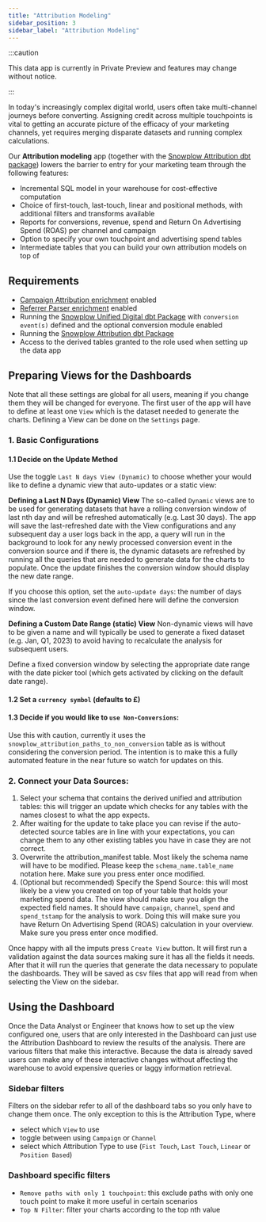 ```yaml
---
title: "Attribution Modeling"
sidebar_position: 3
sidebar_label: "Attribution Modeling"
---
```


:::caution

This data app is currently in Private Preview and features may change without notice. 

:::

In today's increasingly complex digital world, users often take multi-channel journeys before converting. Assigning credit across multiple touchpoints is vital to getting an accurate picture of the efficacy of your marketing channels, yet requires merging disparate datasets and running complex calculations.

Our **Attribution modeling** app (together with the [Snowplow Attribution dbt package](/docs/modeling-your-data/modeling-your-data-with-dbt/dbt-models/dbt-attribution-data-model/index.md)) lowers the barrier to entry for your marketing team through the following features:

- Incremental SQL model in your warehouse for cost-effective computation
- Choice of first-touch, last-touch, linear and positional methods, with additional filters and transforms available
- Reports for conversions, revenue, spend and Return On Advertising Spend (ROAS) per channel and campaign
- Option to specify your own touchpoint and advertising spend tables
- Intermediate tables that you can build your own attribution models on top of


## Requirements

- [Campaign Attribution enrichment](/docs/enriching-your-data/available-enrichments/campaign-attribution-enrichment/index.md) enabled
- [Referrer Parser enrichment](/docs/enriching-your-data/available-enrichments/referrer-parser-enrichment/index.md) enabled
- Running the [Snowplow Unified Digital dbt Package](/docs/modeling-your-data/modeling-your-data-with-dbt/dbt-models/dbt-unified-data-model/index.md) with `conversion event(s)` defined and the optional conversion module enabled
- Running the [Snowplow Attribution dbt Package](/docs/modeling-your-data/modeling-your-data-with-dbt/dbt-models/dbt-attribution-data-model/index.md)
- Access to the derived tables granted to the role used when setting up the data app

## Preparing Views for the Dashboards
Note that all these settings are global for all users, meaning if you change them they will be changed for everyone. The first user of the app will have to define at least one `View` which is the dataset needed to generate the charts. Defining a View can be done on the `Settings` page.

### 1. Basic Configurations

#### 1.1 Decide on the Update Method 
Use the toggle `Last N days View (Dynamic)` to choose whether your would like to define a dynamic view that auto-updates or a static view:

**Defining a Last N Days (Dynamic) View**
The so-called `Dynamic` views are to be used for generating datasets that have a rolling conversion window of last nth day and will be refreshed automatically (e.g. Last 30 days). The app will save the last-refreshed date with the View configurations and any subsequent day a user logs back in the app, a query will run in the background to look for any newly processed conversion event in the conversion source and if there is, the dynamic datasets are refreshed by running all the queries that are needed to generate data for the charts to populate. Once the update finishes the conversion window should display the new date range.

If you choose this option, set the `auto-update days`: the number of days since the last conversion event defined here will define the conversion window.

**Defining a Custom Date Range (static) View**
Non-dynamic views will have to be given a name and will typically be used to generate a fixed dataset (e.g. Jan, Q1, 2023) to avoid having to recalculate the analysis for subsequent users.

Define a fixed conversion window by selecting the appropriate date range with the date picker tool (which gets activated by clicking on the default date range). 

#### 1.2 Set a `currency symbol` (defaults to £)
#### 1.3 Decide if you would like to `use Non-Conversions`:
Use this with caution, currently it uses the `snowplow_attribution_paths_to_non_conversion` table as is without considering the conversion period. The intention is to make this a fully automated feature in the near future so watch for updates on this.


### 2. Connect your Data Sources:
1. Select your schema that contains the derived unified and attribution tables: this will trigger an update which checks for any tables with the names closest to what the app expects.
2. After waiting for the update to take place you can revise if the auto-detected source tables are in line with your expectations, you can change them to any other existing tables you have in case they are not correct.
3. Overwrite the attribution_manifest table. Most likely the schema name will have to be modified. Please keep the `schema_name.table_name` notation here. Make sure you press enter once modified.
4. (Optional but recommended) Specify the Spend Source: this will most likely be a view you created on top of your table that holds your marketing spend data. The view should make sure you align the expected field names. It should have `campaign`, `channel`, `spend` and `spend_tstamp` for the analysis to work. Doing this will make sure you have Return On Advertising Spend (ROAS) calculation in your overview. Make sure you press enter once modified.

Once happy with all the imputs press `Create View` button. It will first run a validation against the data sources making sure it has all the fields it needs. After that it will run the queries that generate the data necessary to populate the dashboards. They will be saved as csv files that app will read from when selecting the View on the sidebar.


## Using the Dashboard
Once the Data Analyst or Engineer that knows how to set up the view configured one, users that are only interested in the Dashboard can just use the Attribution Dashboard to review the results of the analysis. There are various filters that make this interactive. Because the data is already saved users can make any of these interactive changes without affecting the warehouse to avoid expensive queries or laggy information retrieval.

### Sidebar filters
Filters on the sidebar refer to all of the dashboard tabs so you only have to change them once. The only exception to this is the Attribution Type, where

- select which `View` to use
- toggle between using `Campaign` or `Channel`
- select which Attribution Type to use (`Fist Touch`, `Last Touch`, `Linear` or `Position Based`)

### Dashboard specific filters

- `Remove paths with only 1 touchpoint`: this exclude paths with only one touch point to make it more useful in certain scenarios
- `Top N Filter`: filter your charts according to the top nth value
